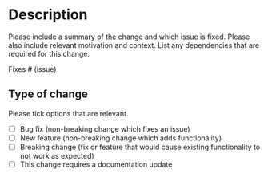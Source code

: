 # Description

Please include a summary of the change and which issue is fixed. Please also include relevant motivation and context. List any dependencies that are required for this change.

Fixes # (issue)

## Type of change

Please tick options that are relevant.

- [ ] Bug fix (non-breaking change which fixes an issue)
- [ ] New feature (non-breaking change which adds functionality)
- [ ] Breaking change (fix or feature that would cause existing functionality to not work as expected)
- [ ] This change requires a documentation update
